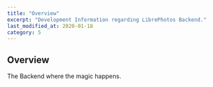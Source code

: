 ```yaml
---
title: "Overview"
excerpt: "Development Information regarding LibrePhotos Backend."
last_modified_at: 2020-01-18
category: 5
---
```


## Overview

The Backend where the magic happens.  
